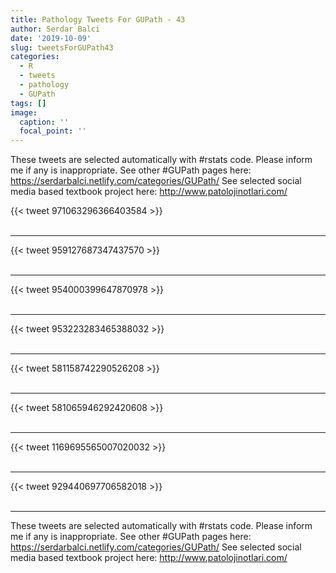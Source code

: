 ```yaml
---
title: Pathology Tweets For GUPath - 43
author: Serdar Balci
date: '2019-10-09'
slug: tweetsForGUPath43
categories:
  - R
  - tweets
  - pathology
  - GUPath
tags: []
image:
  caption: ''
  focal_point: ''
---
```



These tweets are selected automatically with #rstats code. Please inform me if any is inappropriate.
See other #GUPath pages here: https://serdarbalci.netlify.com/categories/GUPath/ 
See selected social media based textbook project here: http://www.patolojinotlari.com/

{{< tweet 971063296366403584 >}}
<br>
<br>
<hr>
{{< tweet 959127687347437570 >}}
<br>
<br>
<hr>
{{< tweet 954000399647870978 >}}
<br>
<br>
<hr>
{{< tweet 953223283465388032 >}}
<br>
<br>
<hr>
{{< tweet 581158742290526208 >}}
<br>
<br>
<hr>
{{< tweet 581065946292420608 >}}
<br>
<br>
<hr>
{{< tweet 1169695565007020032 >}}
<br>
<br>
<hr>
{{< tweet 929440697706582018 >}}
<br>
<br>
<hr>


These tweets are selected automatically with #rstats code. Please inform me if any is inappropriate.
See other #GUPath pages here: https://serdarbalci.netlify.com/categories/GUPath/ 
See selected social media based textbook project here: http://www.patolojinotlari.com/
